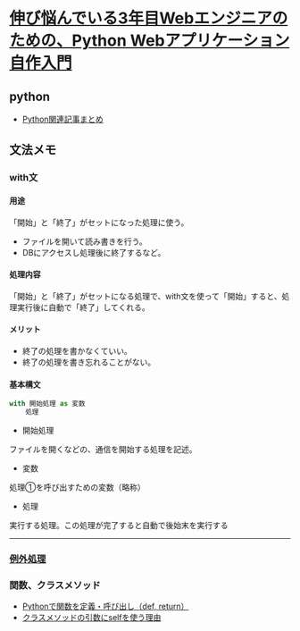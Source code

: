 # [伸び悩んでいる3年目Webエンジニアのための、Python Webアプリケーション自作入門](https://zenn.dev/bigen1925/books/introduction-to-web-application-with-python/viewer/preface)

## python

- [Python関連記事まとめ](https://note.nkmk.me/python-post-summary/)

## 文法メモ

### with文

#### 用途

「開始」と「終了」がセットになった処理に使う。

- ファイルを開いて読み書きを行う。
- DBにアクセスし処理後に終了するなど。

#### 処理内容

「開始」と「終了」がセットになる処理で、with文を使って「開始」すると、処理実行後に自動で「終了」してくれる。

#### メリット

- 終了の処理を書かなくていい。
- 終了の処理を書き忘れることがない。

#### 基本構文

```python
with 開始処理 as 変数
    処理
```

- 開始処理

ファイルを開くなどの、通信を開始する処理を記述。

- 変数

処理①を呼び出すための変数（略称）

- 処理

実行する処理。この処理が完了すると自動で後始末を実行する

---

### [例外処理](https://note.nkmk.me/python-try-except-else-finally/)

### 関数、クラスメソッド

- [Pythonで関数を定義・呼び出し（def, return）](https://note.nkmk.me/python-function-def-return/)
- [クラスメソッドの引数にselfを使う理由](https://codor.co.jp/python/reason-to-use-self)
